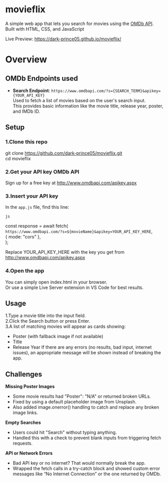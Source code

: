 # movieflix

A simple web app that lets you search for movies using the [OMDb API](http://www.omdbapi.com/).  
Built with HTML, CSS, and JavaScript

Live Preview: https://dark-prince05.github.io/movieflix/

# Overview

## OMDb Endpoints used

- **Search Endpoint**:
  `https://www.omdbapi.com/?s={SEARCH_TERM}&apikey={YOUR_API_KEY}`  
   Used to fetch a list of movies based on the user's search input.  
  This provides basic information like the movie title, release year, poster, and IMDb ID.

## Setup

### 1.Clone this repo

git clone https://github.com/dark-prince05/movieflix.git  
cd movieflix

### 2.Get your API key OMDb API

Sign up for a free key at http://www.omdbapi.com/apikey.aspx

### 3.Insert your API key

In the `app.js` file, find this line:

`js`

const response = await fetch(  
`https://www.omdbapi.com/?s=${movieName}&apikey=YOUR_API_KEY_HERE`,  
{ mode: "cors" },  
);

Replace YOUR_API_KEY_HERE with the key you get from http://www.omdbapi.com/apikey.aspx

### 4.Open the app

You can simply open index.html in your browser.  
Or use a simple Live Server extension in VS Code for best results.

## Usage

1.Type a movie title into the input field.  
2.Click the Search button or press Enter.  
3.A list of matching movies will appear as cards showing:

- Poster (with fallback image if not available)
- Title
- Release Year
  If there are any errors (no results, bad input, internet issues), an appropriate message will be shown instead of breaking the app.

## Challenges

**Missing Poster Images**

- Some movie results had "Poster": "N/A" or returned broken URLs.
- Fixed by using a default placeholder image from Unsplash.
- Also added image.onerror() handling to catch and replace any broken image links.

**Empty Searches**

- Users could hit "Search" without typing anything.
- Handled this with a check to prevent blank inputs from triggering fetch requests.

**API or Network Errors**

- Bad API key or no internet? That would normally break the app.
- Wrapped the fetch calls in a try-catch block and showed custom error messages like “No Internet Connection” or the one returned by OMDb.

